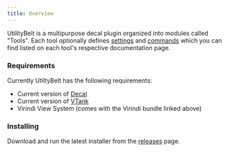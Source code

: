 ```yaml
---
title: Overview
---
```

UtilityBelt is a multipurpose decal plugin organized into modules called "Tools".  Each tool optionally defines [settings](/docs/plugin-settings/) and [commands](/docs/command-line/) which you can find listed on each tool's respective documentation page.


### Requirements
Currently UtiltyBelt has the following requirements:

* Current version of <a href="https://www.decaldev.com/" target="_blank">Decal</a>
* Current version of <a href="http://virindi.net/plugins/" target="_blank">VTank</a>
* Virindi View System (comes with the Virindi bundle linked above)

### Installing
Download and run the latest installer from the [releases](/releases/) page.